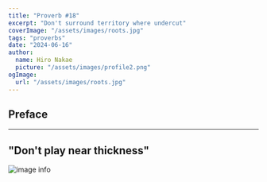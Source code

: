 ```yaml
---
title: "Proverb #18"
excerpt: "Don't surround territory where undercut"
coverImage: "/assets/images/roots.jpg"
tags: "proverbs"
date: "2024-06-16"
author:
  name: Hiro Nakae
  picture: "/assets/images/profile2.png"
ogImage:
  url: "/assets/images/roots.jpg"
---
```


## Preface

---

## "Don't play near thickness"

![image info](/assets/blog/proverb19/DontApproachThickness.PNG)
